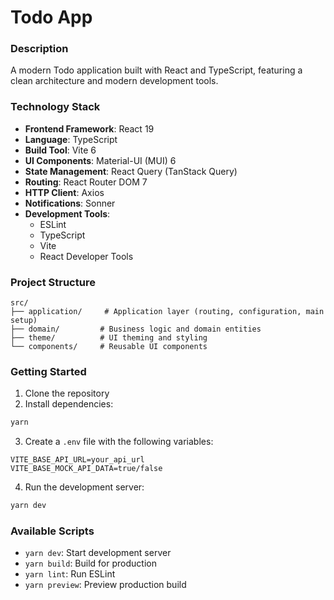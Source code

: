 # Todo App

### Description
A modern Todo application built with React and TypeScript, featuring a clean architecture and modern development tools.

### Technology Stack
- **Frontend Framework**: React 19
- **Language**: TypeScript
- **Build Tool**: Vite 6
- **UI Components**: Material-UI (MUI) 6
- **State Management**: React Query (TanStack Query)
- **Routing**: React Router DOM 7
- **HTTP Client**: Axios
- **Notifications**: Sonner
- **Development Tools**:
  - ESLint
  - TypeScript
  - Vite
  - React Developer Tools

### Project Structure
```
src/
├── application/     # Application layer (routing, configuration, main setup)
├── domain/         # Business logic and domain entities
├── theme/          # UI theming and styling
└── components/     # Reusable UI components
```

### Getting Started
1. Clone the repository
2. Install dependencies:
```bash
yarn
```
3. Create a `.env` file with the following variables:
```
VITE_BASE_API_URL=your_api_url
VITE_BASE_MOCK_API_DATA=true/false
```
4. Run the development server:
```bash
yarn dev
```

### Available Scripts
- `yarn dev`: Start development server
- `yarn build`: Build for production
- `yarn lint`: Run ESLint
- `yarn preview`: Preview production build
